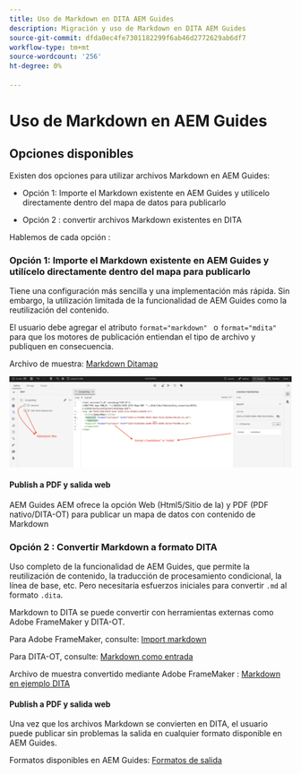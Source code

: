 ```yaml
---
title: Uso de Markdown en DITA AEM Guides
description: Migración y uso de Markdown en DITA AEM Guides
source-git-commit: dfda0ec4fe7301182299f6ab46d2772629ab6df7
workflow-type: tm+mt
source-wordcount: '256'
ht-degree: 0%

---
```


# Uso de Markdown en AEM Guides

## Opciones disponibles

Existen dos opciones para utilizar archivos Markdown en AEM Guides:

- Opción 1: Importe el Markdown existente en AEM Guides y utilícelo directamente dentro del mapa de datos para publicarlo

- Opción 2 : convertir archivos Markdown existentes en DITA

Hablemos de cada opción :

### Opción 1: Importe el Markdown existente en AEM Guides y utilícelo directamente dentro del mapa para publicarlo

Tiene una configuración más sencilla y una implementación más rápida. Sin embargo, la utilización limitada de la funcionalidad de AEM Guides como la reutilización del contenido.

El usuario debe agregar el atributo `format="markdown" ` o `format="mdita"` para que los motores de publicación entiendan el tipo de archivo y publiquen en consecuencia.

Archivo de muestra: [Markdown Ditamap](https://acrobat.adobe.com/id/urn:aaid:sc:AP:da31137e-be84-44fb-8974-d038eeff0283)

![captura de pantalla para referencia](../../assets/authoring/markdown_map.png)


#### Publish a PDF y salida web

AEM Guides AEM ofrece la opción Web (Html5/Sitio de la) y PDF (PDF nativo/DITA-OT) para publicar un mapa de datos con contenido de Markdown

### Opción 2 : Convertir Markdown a formato DITA

Uso completo de la funcionalidad de AEM Guides, que permite la reutilización de contenido, la traducción de procesamiento condicional, la línea de base, etc. Pero necesitaría esfuerzos iniciales para convertir `.md` al formato `.dita`.

Markdown to DITA se puede convertir con herramientas externas como Adobe FrameMaker y DITA-OT.


Para Adobe FrameMaker, consulte: [Import markdown](https://www.adobe.com/in/products/framemaker/features.html#import-markdown)

Para DITA-OT, consulte: [Markdown como entrada](https://www.dita-ot.org/dev/topics/markdown-input.html)

Archivo de muestra convertido mediante Adobe FrameMaker : [Markdown en ejemplo DITA](https://acrobat.adobe.com/id/urn:aaid:sc:AP:874881f3-ba43-410c-abc6-2df899536d79)

#### Publish a PDF y salida web

Una vez que los archivos Markdown se convierten en DITA, el usuario puede publicar sin problemas la salida en cualquier formato disponible en AEM Guides.

Formatos disponibles en AEM Guides: [Formatos de salida](../../../../user-guide/generate-output-understand-presets.md)
